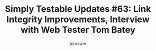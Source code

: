 ---
title: "Simply Testable Updates #63: Link Integrity Improvements, Interview with Web Tester Tom Batey"
author: joncram
newsletter_meta:
    issue_number: 63rd
    url: https://us5.campaign-archive1.com/?u=ac75e33d993d2b502e333ddd0&amp;id=545c6bbbbe
    highlights:
        - link integrity test improvements
        - interview with web tester Tom Batey
    closing_sentence: Expect the next newsletter a week from now on November 6.
---
